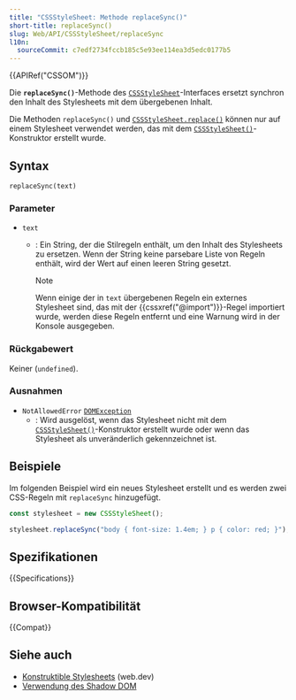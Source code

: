 ```yaml
---
title: "CSSStyleSheet: Methode replaceSync()"
short-title: replaceSync()
slug: Web/API/CSSStyleSheet/replaceSync
l10n:
  sourceCommit: c7edf2734fccb185c5e93ee114ea3d5edc0177b5
---
```


{{APIRef("CSSOM")}}

Die **`replaceSync()`**-Methode des [`CSSStyleSheet`](/de/docs/Web/API/CSSStyleSheet)-Interfaces ersetzt synchron den Inhalt des Stylesheets mit dem übergebenen Inhalt.

Die Methoden `replaceSync()` und [`CSSStyleSheet.replace()`](/de/docs/Web/API/CSSStyleSheet/replace) können nur auf einem Stylesheet verwendet werden, das mit dem [`CSSStyleSheet()`](/de/docs/Web/API/CSSStyleSheet/CSSStyleSheet)-Konstruktor erstellt wurde.

## Syntax

```js-nolint
replaceSync(text)
```

### Parameter

- `text`

  - : Ein String, der die Stilregeln enthält, um den Inhalt des Stylesheets zu ersetzen. Wenn der String keine parsebare Liste von Regeln enthält, wird der Wert auf einen leeren String gesetzt.

    > [!NOTE]
    > Wenn einige der in `text` übergebenen Regeln ein externes Stylesheet sind, das mit der {{cssxref("@import")}}-Regel importiert wurde, werden diese Regeln entfernt und eine Warnung wird in der Konsole ausgegeben.

### Rückgabewert

Keiner (`undefined`).

### Ausnahmen

- `NotAllowedError` [`DOMException`](/de/docs/Web/API/DOMException)
  - : Wird ausgelöst, wenn das Stylesheet nicht mit dem [`CSSStyleSheet()`](/de/docs/Web/API/CSSStyleSheet/CSSStyleSheet)-Konstruktor erstellt wurde oder wenn das Stylesheet als unveränderlich gekennzeichnet ist.

## Beispiele

Im folgenden Beispiel wird ein neues Stylesheet erstellt und es werden zwei CSS-Regeln mit `replaceSync` hinzugefügt.

```js
const stylesheet = new CSSStyleSheet();

stylesheet.replaceSync("body { font-size: 1.4em; } p { color: red; }");
```

## Spezifikationen

{{Specifications}}

## Browser-Kompatibilität

{{Compat}}

## Siehe auch

- [Konstruktible Stylesheets](https://web.dev/articles/constructable-stylesheets) (web.dev)
- [Verwendung des Shadow DOM](/de/docs/Web/API/Web_components/Using_shadow_DOM)

